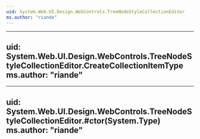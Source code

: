 ```yaml
---
uid: System.Web.UI.Design.WebControls.TreeNodeStyleCollectionEditor
ms.author: "riande"
---
```


---
uid: System.Web.UI.Design.WebControls.TreeNodeStyleCollectionEditor.CreateCollectionItemType
ms.author: "riande"
---

---
uid: System.Web.UI.Design.WebControls.TreeNodeStyleCollectionEditor.#ctor(System.Type)
ms.author: "riande"
---

